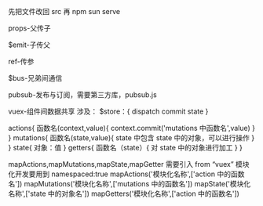 先把文件改回 src 再 npm sun serve

props-父传子

$emit-子传父

ref-传参

$bus-兄弟间通信

pubsub-发布与订阅，需要第三方库，pubsub.js

vuex-组件间数据共享
涉及：
$store：{
dispatch
commit
state
}

actions{
函数名(context,value){
context.commit('mutations 中函数名',value)
}
}
mutations{
函数名(state,value){
state 中包含 state 中的对象，可以进行操作
}
}
state{
对象：值
}
getters{
函数名（state）{
对 state 中的对象进行加工
}
}

mapActions,mapMutations,mapState,mapGetter 需要引入 from “vuex”
模块化开发要用到 namespaced:true
mapActions('模块化名称',['action 中的函数名'])
mapMutations('模块化名称',['mutations 中的函数名'])
mapState('模块化名称',['state 中的对象名'])
mapGetters('模块化名称',['action 中的函数名'])
